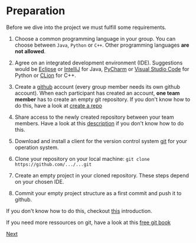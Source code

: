 # Preparation

Before we dive into the project we must fulfill some requirements. 

1) Choose a common programming language in your group. You can choose between `Java`, `Python` or `C++`. Other programming languages **are not allowed**.

2) Agree on an integrated development environment (IDE). Suggestions would be [Eclipse](https://www.eclipse.org/ide/) or [IntelliJ](https://www.jetbrains.com/de-de/idea/) for Java, [PyCharm](https://www.jetbrains.com/de-de/pycharm/) or [Visual Studio Code](https://code.visualstudio.com/) for Python or [CLion](https://www.jetbrains.com/de-de/clion/) for C++.

3) Create a [github](https://github.com/) account (every group member needs its own github account). When each participant has created an account, **one team member** has to create an empty git repository. If you don't know how to do this, have a look at [create a repo](https://docs.github.com/en/get-started/quickstart/create-a-repo)

4) Share access to the newly created repository between your team members. Have a look at this [description](https://docs.github.com/en/account-and-profile/setting-up-and-managing-your-github-user-account/managing-access-to-your-personal-repositories/inviting-collaborators-to-a-personal-repositor://docs.github.com/en/account-and-profile/setting-up-and-managing-your-github-user-account/managing-access-to-your-personal-repositories/inviting-collaborators-to-a-personal-repository) if you don't know how to do this.

4) Download and install a client for the version control system [git](https://git-scm.com/) for your operation system. 

5) Clone your repository on your local machine: `git clone https://github.com/.../...git`

6) Create an empty project in your cloned repository. These steps depend on your chosen IDE. 

7) Commit your empty project structure as a first commit and push it to github. 

If you don't know how to do this, checkout [this](https://www.freecodecamp.org/news/what-is-git-and-how-to-use-it-c341b049ae61/) introduction. 

If you need more ressources on git, have a look at this [free git book](https://git-scm.com/book/en/v2)

[Next](rcp.md)
